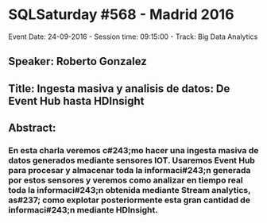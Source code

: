# SQLSaturday #568 - Madrid 2016
Event Date: 24-09-2016 - Session time: 09:15:00 - Track: Big Data  Analytics
## Speaker: Roberto Gonzalez
## Title: Ingesta masiva y analisis de datos: De Event Hub hasta HDInsight
## Abstract:
### En esta charla veremos c#243;mo hacer una ingesta masiva de datos generados mediante sensores IOT. Usaremos Event Hub para procesar y almacenar toda la informaci#243;n generada por estos sensores y veremos como analizar en tiempo real toda la informaci#243;n obtenida mediante Stream analytics, as#237; como explotar posteriormente esta gran cantidad de informaci#243;n mediante HDInsight.
